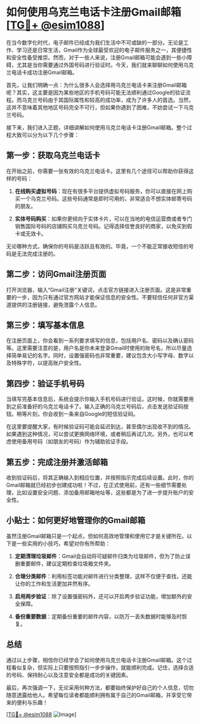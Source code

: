 # 如何使用乌克兰电话卡注册Gmail邮箱[[TG💪+ @esim1088](https://t.me/s/esim1088)]

在当今数字化时代，电子邮件已经成为我们生活中不可或缺的一部分。无论是工作、学习还是日常生活，Gmail作为全球最受欢迎的电子邮件服务之一，其便捷性和安全性备受推崇。然而，对于一些人来说，注册Gmail邮箱可能会遇到一些小障碍，尤其是当你需要通过外国号码进行验证时。今天，我们就来聊聊如何使用乌克兰电话卡成功注册Gmail邮箱。

首先，让我们明确一点：为什么很多人会选择用乌克兰电话卡来注册Gmail邮箱呢？其实，这主要是因为某些地区的手机号码可能无法顺利通过Google的验证流程。而乌克兰号码由于其国际属性和较高的成功率，成为了许多人的首选。当然，这并不意味着其他地区号码完全不可行，但如果你遇到了困难，不妨尝试一下乌克兰号码。

接下来，我们进入正题，详细讲解如何使用乌克兰电话卡注册Gmail邮箱。整个过程大致可以分为以下几个步骤：

## 第一步：获取乌克兰电话卡

在开始之前，你需要一张有效的乌克兰电话卡。这里有几个途径可以帮助你获得这样的号码：

1. **在线购买虚拟号码**：现在有很多平台提供虚拟号码服务，你可以直接在网上购买一个乌克兰号码。这些号码通常是即时可用的，非常适合不想实体邮寄号码的朋友。
   
2. **实体号码购买**：如果你更倾向于实体卡片，可以在当地的电信运营商或者专门销售国际号码的店铺购买乌克兰号码。记得选择信誉良好的商家，以免买到假卡或无效卡。

无论哪种方式，确保你的号码是活跃且有效的。毕竟，一个不能正常接收短信的号码是无法完成注册的。

## 第二步：访问Gmail注册页面

打开浏览器，输入“Gmail注册”关键词，点击官方链接进入注册页面。这是非常重要的一步，因为只有通过官方网站才能保证信息的安全性。不要轻信任何非官方渠道提供的注册链接，避免泄露个人信息。

## 第三步：填写基本信息

在注册页面上，你会看到一系列要求填写的信息，包括用户名、密码以及确认密码等。这里需要注意的是，用户名是你未来登录Gmail时使用的账号名，所以尽量选择简单易记的名字。同时，设置强密码也非常重要，建议包含大小写字母、数字以及特殊字符，以提高账户安全性。

## 第四步：验证手机号码

当填写完基本信息后，系统会提示你输入手机号码进行验证。这时候，你就需要用到之前准备好的乌克兰电话卡了。输入正确的乌克兰号码后，点击发送验证码按钮。稍等片刻，你会收到一条来自Google的短信验证码。

在这里要提醒大家，有时候验证码可能会延迟到达，甚至偶尔出现收不到的情况。如果遇到这种情况，可以尝试更换网络环境，或者稍后再试几次。另外，也可以考虑使用备用号码（如朋友的号码）作为辅助验证手段。

## 第五步：完成注册并激活邮箱

收到验证码后，将其正确输入到相应位置，并按照指示完成后续设置。此时，你的Gmail邮箱就已经初步创建成功啦！不过，在正式使用前，还有一些细节需要处理，比如设置安全问题、添加备用邮箱地址等，这些都是为了进一步提升账户的安全性。

## 小贴士：如何更好地管理你的Gmail邮箱

虽然注册Gmail邮箱只是一个起点，但如何高效地管理和使用它才是关键所在。以下是一些实用的小技巧，希望对你有所帮助：

1. **定期清理垃圾邮件**：Gmail会自动将可疑邮件归类为垃圾邮件，但为了防止误删重要邮件，建议定期检查垃圾箱文件夹。
   
2. **合理分类邮件**：利用标签功能对邮件进行分类整理，这样不仅便于查找，还能让你的工作和生活更加井然有序。
   
3. **启用两步验证**：除了设置强密码外，还可以开启两步验证功能，增加额外的安全保障。

4. **备份重要数据**：定期备份重要的邮件内容，以防万一丢失数据时能够及时恢复。

## 总结

通过以上步骤，相信你已经学会了如何使用乌克兰电话卡注册Gmail邮箱。这个过程看似复杂，但实际上只要按照指引一步步操作，就能顺利完成。记住，选择合适的号码、保持耐心以及注意安全都是成功的关键因素。

最后，再次强调一下，无论采用何种方法，都要始终保护好自己的个人信息，切勿随意透露给他人。希望每位读者都能顺利拥有属于自己的Gmail邮箱，并享受它带来的便利与乐趣！

[[TG💪+ @esim1088](https://t.me/s/esim1088) ![Image](https://i.postimg.cc/4NQfJmqS/Snipaste-2025-05-13-00-14-12.png)]